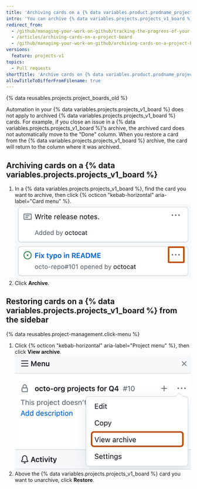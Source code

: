 ```yaml
---
title: 'Archiving cards on a {% data variables.product.prodname_project_v1 %}'
intro: 'You can archive {% data variables.projects.projects_v1_board %} cards to declutter your workflow without losing the historical context of a project.'
redirect_from:
  - /github/managing-your-work-on-github/tracking-the-progress-of-your-work-with-project-boards/archiving-cards-on-a-project-board
  - /articles/archiving-cards-on-a-project-board
  - /github/managing-your-work-on-github/archiving-cards-on-a-project-board
versions:
  feature: projects-v1
topics:
  - Pull requests
shortTitle: 'Archive cards on {% data variables.product.prodname_project_v1 %}'
allowTitleToDifferFromFilename: true
---
```

{% data reusables.projects.project_boards_old %}

Automation in your {% data variables.projects.projects_v1_board %} does not apply to archived {% data variables.projects.projects_v1_board %} cards. For example, if you close an issue in a {% data variables.projects.projects_v1_board %}'s archive, the archived card does not automatically move to the "Done" column. When you restore a card from the {% data variables.projects.projects_v1_board %} archive, the card will return to the column where it was archived.

## Archiving cards on a {% data variables.projects.projects_v1_board %}

1. In a {% data variables.projects.projects_v1_board %}, find the card you want to archive, then click {% octicon "kebab-horizontal" aria-label="Card menu" %}.
![Screenshot showing a card on a project. The card menu icon is highlighted with an orange outline.](/assets/images/help/projects/select-archiving-options-project-board-card.png)
1. Click **Archive**.

## Restoring cards on a {% data variables.projects.projects_v1_board %} from the sidebar

{% data reusables.project-management.click-menu %}
1. Click {% octicon "kebab-horizontal" aria-label="Project menu" %}, then click **View archive**.
   ![Screenshot showing the project menu. The "View archive" option is highlighted with an orange outline.](/assets/images/help/projects/select-view-archive-option-project-board-card.png)
1. Above the {% data variables.projects.projects_v1_board %} card you want to unarchive, click **Restore**.
